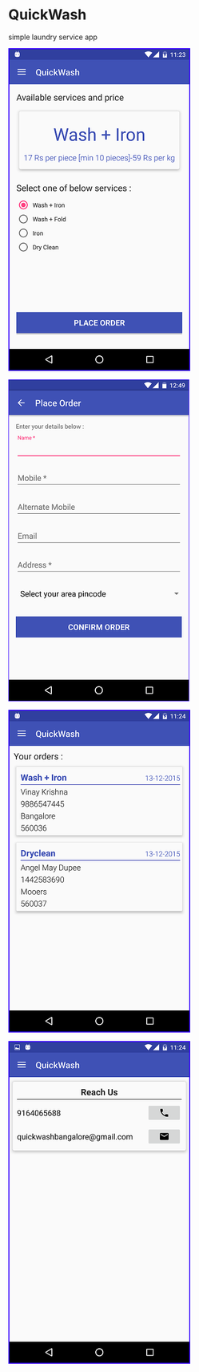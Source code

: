 # QuickWash
simple laundry service app

![Alt text](img/Service.png "Select Service")

![Alt text](img/Order.png "Order")

![Alt text](img/Booked.png "Booked")

![Alt text](img/Contact.png "Contact")